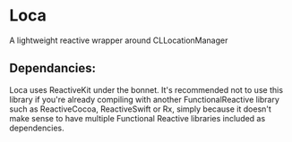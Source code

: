 # Loca

A lightweight reactive wrapper around CLLocationManager


## Dependancies:

Loca uses ReactiveKit under the bonnet. It's recommended not to use this library if you're already compiling with another FunctionalReactive library such as ReactiveCocoa, ReactiveSwift or Rx, simply because it doesn't make sense to have multiple Functional Reactive libraries included as dependencies.
